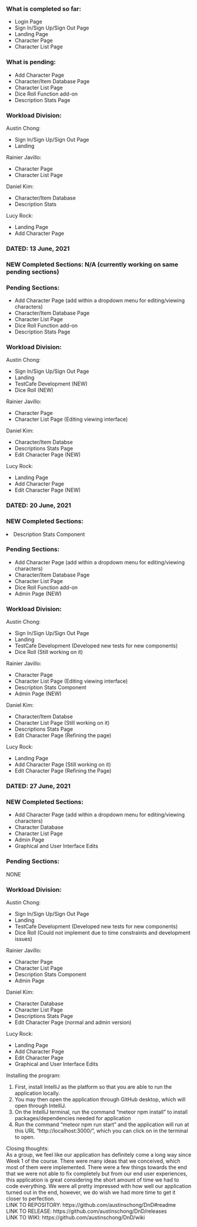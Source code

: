 <h3>What is completed so far:</h3>
<ul>
<li>Login Page</li>
<li>Sign In/Sign Up/Sign Out Page</li>
<li>Landing Page</li>
<li>Character Page</li>
<li>Character List Page</li>
</ul>
<h3>What is pending:</h3>
<ul>
<li>Add Character Page</li>
<li>Character/Item Database Page</li>
<li>Character List Page</li>
<li>Dice Roll Function add-on</li>
<li>Description Stats Page</li>
</ul>
<h3>Workload Division:</h3>
Austin Chong:
<ul>
<li>Sign In/Sign Up/Sign Out Page</li>
<li>Landing</li>
</ul>
Rainier Javillo:
<ul>
<li>Character Page</li>
<li>Character List Page</li>
</ul>
Daniel Kim:
<ul>
<li>Character/Item Database</li>
<li>Description Stats</li>
</ul>
Lucy Rock:
<ul>
<li>Landing Page</li>
<li>Add Character Page</li>
</ul>

<h3>DATED: 13 June, 2021</h3>
<h3>NEW Completed Sections: N/A (currently working on same pending sections)</h3>
<h3>Pending Sections:</h3>
<ul>
<li>Add Character Page (add within a dropdown menu for editing/viewing characters)</li>
<li>Character/Item Database Page</li>
<li>Character List Page</li>
<li>Dice Roll Function add-on</li>
<li>Description Stats Page</li>
</ul>
<h3>Workload Division:</h3>
Austin Chong:
<ul>
<li>Sign In/Sign Up/Sign Out Page</li>
<li>Landing</li>
<li>TestCafe Development (NEW)</li>
<li>Dice Roll (NEW)</li>
</ul>
Rainier Javillo:
<ul>
<li>Character Page</li>
<li>Character List Page (Editing viewing interface)</li>
</ul>
Daniel Kim:
<ul>
<li>Character/Item Databse</li>
<li>Descriptions Stats Page</li>
<li>Edit Character Page (NEW)</li>
</ul>
Lucy Rock:
<ul>
<li>Landing Page</li>
<li>Add Character Page</li>
<li>Edit Character Page (NEW)</li>
</ul>
<h3>DATED: 20 June, 2021</h3>
<h3>NEW Completed Sections:</h3>
<li>Description Stats Component</li>
</ul>
<h3>Pending Sections:</h3>
<ul>
<li>Add Character Page (add within a dropdown menu for editing/viewing characters)</li>
<li>Character/Item Database Page</li>
<li>Character List Page</li>
<li>Dice Roll Function add-on</li>
<li>Admin Page (NEW)</li>
</ul>
<h3>Workload Division:</h3>
Austin Chong:
<ul>
<li>Sign In/Sign Up/Sign Out Page</li>
<li>Landing</li>
<li>TestCafe Development (Developed new tests for new components)</li>
<li>Dice Roll (Still working on it)</li>
</ul>
Rainier Javillo:
<ul>
<li>Character Page</li>
<li>Character List Page (Editing viewing interface)</li>
<li>Description Stats Component</li>
<li>Admin Page (NEW)</li>
</ul>
Daniel Kim:
<ul>
<li>Character/Item Databse</li>
<li>Character List Page (Still working on it)</li>
<li>Descriptions Stats Page</li>
<li>Edit Character Page (Refining the page)</li>
</ul>
Lucy Rock:
<ul>
<li>Landing Page</li>
<li>Add Character Page (Still working on it)</li>
<li>Edit Character Page (Refining the Page)</li>
</ul>
<h3>DATED: 27 June, 2021</h3>
<h3>NEW Completed Sections:</h3>
<ul>
<li>Add Character Page (add within a dropdown menu for editing/viewing characters)</li>
<li>Character Database</li>
<li>Character List Page</li>
<li>Admin Page</li>
<li>Graphical and User Interface Edits</li>
</ul>
<h3>Pending Sections:</h3>NONE
<h3>Workload Division:</h3>
Austin Chong:
<ul>
<li>Sign In/Sign Up/Sign Out Page</li>
<li>Landing</li>
<li>TestCafe Development (Developed new tests for new components)</li>
<li>Dice Roll (Could not implement due to time constraints and development issues)</li>
</ul>
Rainier Javillo:
<ul>
<li>Character Page</li>
<li>Character List Page</li>
<li>Description Stats Component</li>
<li>Admin Page</li>
</ul>
Daniel Kim:
<ul>
<li>Character Database</li>
<li>Character List Page</li>
<li>Descriptions Stats Page</li>
<li>Edit Character Page (normal and admin version)</li>
</ul>
Lucy Rock:
<ul>
<li>Landing Page</li>
<li>Add Character Page</li>
<li>Edit Character Page</li>
<li>Graphical and User Interface Edits</li>
</ul>
Installing the program:  
<ol>
  <li>First, install IntelliJ as the platform so that you are able to run the application locally.</li>
  <li>You may then open the application through GitHub desktop, which will open through IntelliJ.</li>
  <li>On the IntelliJ terminal, run the command “meteor npm install” to install packages/dependencies needed for application</li>
  <li>Run the command “meteor npm run start” and the application will run at this URL “http://localhost:3000/”, which you can click on in the terminal to open.</li>
</ol>
Closing thoughts:<br>
As a group, we feel like our application has definitely come a long way since Week 1 of the course. There were many ideas that we conceived, which most of them were implemented. There were a few things towards the end that we were not able to fix completely but from our end user experiences, this application is great considering the short amount of time we had to code everything. We were all pretty impressed with how well our application turned out in the end, however, we do wish we had more time to get it closer to perfection.<br>
LINK TO REPOSITORY: https://github.com/austinschong/DnD#readme<br>
LINK TO RELEASE: https://github.com/austinschong/DnD/releases<br>
LINK TO WIKI: https://github.com/austinschong/DnD/wiki<br>

